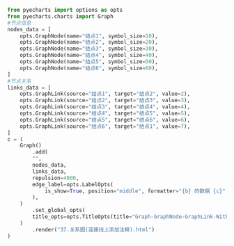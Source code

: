 
<BlogInfo id="667" title="75.关系图连接线上添加注释" author="白日梦想猿" pv=0 read_times=0 pre_cost_time="0分56秒" category="pyecharts学习" tag_list="['pyecharts学习']" create_time="2021.01.23 12:06:38" update_time="2021.02.17 13:18:53" />

```python
from pyecharts import options as opts
from pyecharts.charts import Graph
#节点信息
nodes_data = [
    opts.GraphNode(name="结点1", symbol_size=10),
    opts.GraphNode(name="结点2", symbol_size=20),
    opts.GraphNode(name="结点3", symbol_size=30),
    opts.GraphNode(name="结点4", symbol_size=40),
    opts.GraphNode(name="结点5", symbol_size=50),
    opts.GraphNode(name="结点6", symbol_size=60),
]
#节点关系
links_data = [
    opts.GraphLink(source="结点1", target="结点2", value=2),
    opts.GraphLink(source="结点2", target="结点3", value=3),
    opts.GraphLink(source="结点3", target="结点4", value=4),
    opts.GraphLink(source="结点4", target="结点5", value=5),
    opts.GraphLink(source="结点5", target="结点6", value=6),
    opts.GraphLink(source="结点6", target="结点1", value=7),
]
c = (
    Graph()
        .add(
        "",
        nodes_data,
        links_data,
        repulsion=4000,
        edge_label=opts.LabelOpts(
            is_show=True, position="middle", formatter="{b} 的数据 {c}"
        ),
    )
        .set_global_opts(
        title_opts=opts.TitleOpts(title="Graph-GraphNode-GraphLink-WithEdgeLabel")
    )
        .render("37.关系图(连接线上添加注释).html")
)

```
